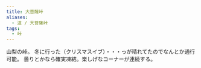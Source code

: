 ```yaml
---
title: 大菩薩峠
aliases:
  - 道 / 大菩薩峠
tags:
  - 峠
---
```


山梨の峠。
冬に行った（クリスマスイブ）・・・っが晴れてたのでなんとか通行可能。
曇りとかなら確実凍結。楽しげなコーナーが連続する。



